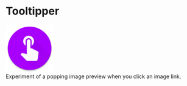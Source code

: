 # Tooltipper
<img src="./art/web_hi_res_512.png" width="125px"/><br />
Experiment of a popping image preview when you click an image link.
